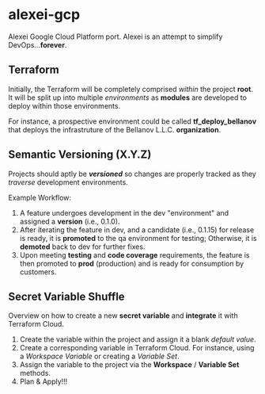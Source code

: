 # alexei-gcp

Alexei Google Cloud Platform port. Alexei is an attempt to simplify DevOps...**forever**.

## Terraform

Initially, the Terraform will be completely comprised *within* the project **root**. It will be split up into multiple *environments* as **modules** are developed to deploy within those environments.

For instance, a prospective environment could be called **tf_deploy_bellanov** that deploys the infrastruture of the Bellanov L.L.C. **organization**.

## Semantic Versioning (X.Y.Z)

Projects should aptly be ***versioned*** so changes are properly tracked as they *traverse* development environments.

Example Workflow:

1. A feature undergoes development in the dev "environment" and assigned a **version** (i.e., 0.1.0).
1. After iterating the feature in dev, and a candidate (i.e., 0.1.15) for release is ready, it is **promoted** to the qa environment for testing; Otherwise, it is **demoted** back to dev for further fixes.
1. Upon meeting **testing** and **code coverage** requirements, the feature is then promoted to **prod** (production) and is ready for consumption by customers.

## Secret Variable Shuffle

Overview on how to create a new **secret variable** and **integrate** it with Terraform Cloud.

1. Create the variable within the project and assign it a blank *default value*.
1. Create a corresponding variable in Terraform Cloud. For instance, using a *Workspace Variable* or creating a *Variable Set*.
1. Assign the variable to the project via the **Workspace** / **Variable Set** methods.
1. Plan & Apply!!!